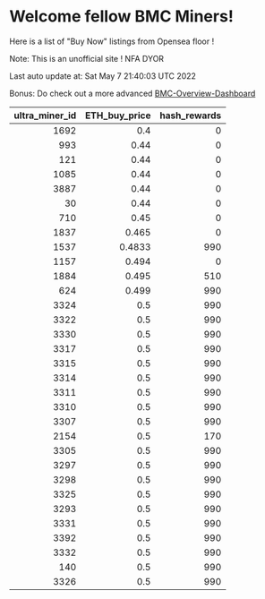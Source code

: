 # Welcome fellow BMC Miners!
Here is a list of "Buy Now" listings from Opensea floor !

Note: This is an unofficial site ! NFA DYOR

Last auto update at: Sat May  7 21:40:03 UTC 2022

Bonus: Do check out a more advanced [BMC-Overview-Dashboard](https://dune.com/defifunk/BMC-Overview-Dashboard)


|   ultra_miner_id |   ETH_buy_price |   hash_rewards |
|-----------------:|----------------:|---------------:|
|             1692 |          0.4    |              0 |
|              993 |          0.44   |              0 |
|              121 |          0.44   |              0 |
|             1085 |          0.44   |              0 |
|             3887 |          0.44   |              0 |
|               30 |          0.44   |              0 |
|              710 |          0.45   |              0 |
|             1837 |          0.465  |              0 |
|             1537 |          0.4833 |            990 |
|             1157 |          0.494  |              0 |
|             1884 |          0.495  |            510 |
|              624 |          0.499  |            990 |
|             3324 |          0.5    |            990 |
|             3322 |          0.5    |            990 |
|             3330 |          0.5    |            990 |
|             3317 |          0.5    |            990 |
|             3315 |          0.5    |            990 |
|             3314 |          0.5    |            990 |
|             3311 |          0.5    |            990 |
|             3310 |          0.5    |            990 |
|             3307 |          0.5    |            990 |
|             2154 |          0.5    |            170 |
|             3305 |          0.5    |            990 |
|             3297 |          0.5    |            990 |
|             3298 |          0.5    |            990 |
|             3325 |          0.5    |            990 |
|             3293 |          0.5    |            990 |
|             3331 |          0.5    |            990 |
|             3392 |          0.5    |            990 |
|             3332 |          0.5    |            990 |
|              140 |          0.5    |            990 |
|             3326 |          0.5    |            990 |